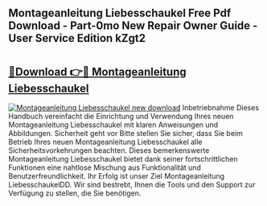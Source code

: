 ## Montageanleitung Liebesschaukel Free Pdf Download - Part-0mo New Repair Owner Guide - User Service Edition kZgt2

# <h2><a href="http://df75agm.blite.top/?on=Montageanleitung+Liebesschaukel">🔗Download 👉🔴 Montageanleitung Liebesschaukel</a></h2>

[![Montageanleitung Liebesschaukel new download](https://i.imgur.com/lujVjoI.png)](http://df75agm.blite.top/?on=Montageanleitung+Liebesschaukel)
Inbetriebnahme Dieses Handbuch vereinfacht die Einrichtung und Verwendung Ihres neuen Montageanleitung Liebesschaukel mit klaren Anweisungen und Abbildungen. Sicherheit geht vor Bitte stellen Sie sicher, dass Sie beim Betrieb Ihres neuen Montageanleitung Liebesschaukel alle Sicherheitsvorkehrungen beachten. Dieses bemerkenswerte Montageanleitung Liebesschaukel bietet dank seiner fortschrittlichen Funktionen eine nahtlose Mischung aus Funktionalität und Benutzerfreundlichkeit. Ihr Erfolg ist unser Ziel Montageanleitung LiebesschaukelDD. Wir sind bestrebt, Ihnen die Tools und den Support zur Verfügung zu stellen, die Sie benötigen.
